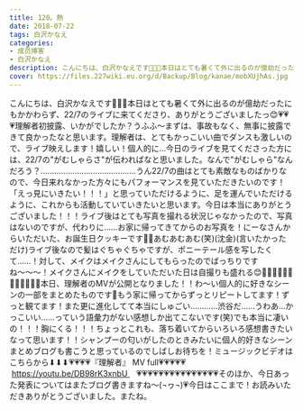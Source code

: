 ```yaml
---
title: 120。熱
date: 2018-07-22
tags: 白沢かなえ
categories: 
- 成员博客
- 白沢かなえ
description: こんにちは、白沢かなえです🌷🌷🌷本日はとても暑くて外に出るのが億劫だったにもかかわらず、22/7のライブに来てくださり、ありがとうございましたっ😊💗💗💗理解者初披露、いかがでしたか？うふふ〜まずは、事...
cover: https://files.227wiki.eu.org/d/Backup/Blog/kanae/mobXUjhAs.jpg 
---
```


こんにちは、白沢かなえです🌷🌷🌷本日はとても暑くて外に出るのが億劫だったにもかかわらず、22/7のライブに来てくださり、ありがとうございましたっ😊💗💗💗理解者初披露、いかがでしたか？うふふ〜まずは、事故もなく、無事に披露できて良かったなと思います。理解者は、とてもかっこいい曲でダンスも激しいので、ライブ映えします！嬉しい！個人的に…今日のライブを見てくださった方には、22/7の"がむしゃらさ"が伝わればなと思いました。なんで"がむしゃら"なんだろう？……………………………………うん22/7の曲はとても素敵なものばかりなので、今日来れなかった方々にもパフォーマンスを見ていただきたいのです！「えっ見にいきたい！！！」と思っていただけるように、足を運んでいただけるように、これからも活動していていきたいと思います。今日は本当にありがとうございました！！！ライブ後はとても写真を撮れる状況じゃなかったので、写真はないのですが、代わりに……お家に帰ってきてからのお写真を！にーなさんからいただいた、お誕生日クッキーです🍪💗あむあむあむ(笑)(沈金)(言いたかっただけ)ライブ後なので髪はぐちゃぐちゃですが、ポニーテール感を写したくて……！対して、メイクはメイクさんにしてもらったのでばっちりですね〜〜〜！メイクさんにメイクをしていただいた日は自撮りも盛れる😊🌸🌷🌷🌷🌷🌷🌷🌷🌷🌷🌷🌷本日、理解者のMVが公開となりました！！わ〜い個人的に好きなシーンの一部をまとめたものです🌷もう家に帰ってからずっとリピートしてます！ずっと観てます！また更に進化してて本当にしゅごい…………渋谷だ……うわあ…かっこいい……っていう語彙力がない感想しか出てこないです(笑)でも本当に凄いの！！！胸にくる！！！ちょっとこれも、落ち着いてからいろいろ感想書きたいなって思います！！シャンプーの匂いがしたのときみたいに個人的好きなシーンまとめブログも書こうと思っているのでしばしお待ちを！ミュージックビデオはこちらから⬇︎⬇︎⬇︎💗💗💗💗『理解者』 MV full💗💗💗💗💗    https://youtu.be/DB98rK3xnbU    💗💗💗💗💗💗💗💗💗💗💗💗💗💗💗そのほか、今日あった発表についてはまたブログ書きますね〜(¬ヮ¬)💗今日はここまで！お読みいただきありがとうございました。またね。



